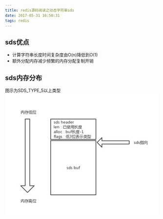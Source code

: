 ```yaml
---
title: redis源码阅读之动态字符串sds
date: 2017-05-31 16:50:31
tags: redis
---
```

## sds优点
* 计算字符串长度时间复杂度由O(n)降低到O(1)
* 额外分配内存减少频繁的内存分配复制开销

## sds内存分布
图示为SDS_TYPE_5以上类型
![](/images/redis_sds_mem.png)
